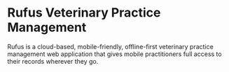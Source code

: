 # Rufus Veterinary Practice Management

Rufus is a cloud-based, mobile-friendly, offline-first veterinary practice management web application that gives mobile practitioners full access to their records wherever they go.

